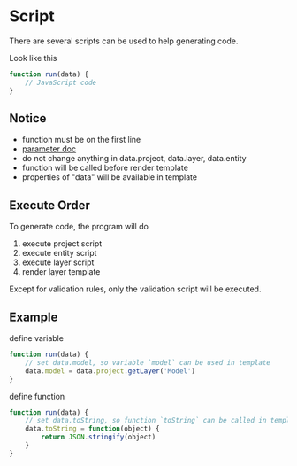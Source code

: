 # Script

There are several scripts can be used to help generating code.

Look like this

```JavaScript
function run(data) {
    // JavaScript code
}
```


## Notice

- function must be on the first line
- [parameter doc](https://googee.github.io/Code-Generator/docs/model/interfaces/jsparameter.html)
- do not change anything in data.project, data.layer, data.entity
- function will be called before render template
- properties of "data" will be available in template


## Execute Order

To generate code, the program will do

1. execute project script
1. execute entity script
1. execute layer script
1. render layer template

Except for validation rules, only the validation script will be executed.


## Example

define variable

```JavaScript
function run(data) {
    // set data.model, so variable `model` can be used in template
    data.model = data.project.getLayer('Model')
}
```

define function

```JavaScript
function run(data) {
    // set data.toString, so function `toString` can be called in template
    data.toString = function(object) {
        return JSON.stringify(object)
    }
}
```
